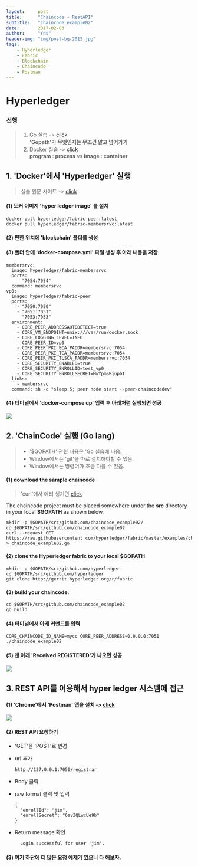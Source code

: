 ```yaml
---
layout:     post
title:      "Chaincode - RestAPI"
subtitle:   "chaincode_example02"
date:       2017-02-03
author:     "Yns"
header-img: "img/post-bg-2015.jpg"
tags:
    - Hyherledger
    - Fabric
    - Blockchain
    - Chaincode
    - Postman
---
```



# Hyperledger

### 선행

>1. Go 실습 -> [click](http://golang.site/go/article/1-Go-프로그래밍-언어-소개)  
**'Gopath'가 무엇인지는 무조건 알고 넘어가기**
>  2. Docker 실습 -> [click](http://www.slideshare.net/pyrasis/docker-fordummies-44424016)  
**program : process** vs **image : container** 



## 1. 'Docker'에서 'Hyperledger' 실행 

>실습 원문 사이트 -> [click](http://hyperledger-fabric.readthedocs.io/en/v0.6/Setup/Chaincode-setup/#writing-building-and-running-chaincode-in-a-development-environment)


#### (1) 도커 이미지 'hyper ledger image'  를 설치

	docker pull hyperledger/fabric-peer:latest
	docker pull hyperledger/fabric-membersrvc:latest
		  
#### (2) 편한 위치에 'blockchain' 폴더를 생성

#### (3) 폴더 안에 'docker-compose.yml' 파일 생성 후 아래 내용을 저장  

	membersrvc:
	  image: hyperledger/fabric-membersrvc
	  ports:
		- "7054:7054"
	  command: membersrvc
	vp0:
	  image: hyperledger/fabric-peer
	  ports:
		- "7050:7050"
		- "7051:7051"
		- "7053:7053"
	  environment:
		- CORE_PEER_ADDRESSAUTODETECT=true
		- CORE_VM_ENDPOINT=unix:///var/run/docker.sock
		- CORE_LOGGING_LEVEL=INFO
		- CORE_PEER_ID=vp0
		- CORE_PEER_PKI_ECA_PADDR=membersrvc:7054
		- CORE_PEER_PKI_TCA_PADDR=membersrvc:7054
		- CORE_PEER_PKI_TLSCA_PADDR=membersrvc:7054
		- CORE_SECURITY_ENABLED=true
		- CORE_SECURITY_ENROLLID=test_vp0
		- CORE_SECURITY_ENROLLSECRET=MwYpmSRjupbT
	  links:
		- membersrvc
	  command: sh -c "sleep 5; peer node start --peer-chaincodedev"


#### (4) 터미널에서 'docker-compose up' 입력 후 아래처럼 실행되면 성공  

![](https://s6.postimg.org/d3m4mraep/compose_up.png)


## 2. 'ChainCode' 실행 (Go lang)
> - '$GOPATH' 관련 내용은 'Go 실습에 나옴.
> - Window에서는 'git'을 따로 설치해야할 수 있음.
> - Window에서는 명령어가 조금 다를 수 있음.
	 
#### (1) download the sample chaincode  
>'curl'에서 에러 생기면 [click](http://tyboss.tistory.com/entry/Windows-윈도우에서-curl-설치-및-사용법)  

The chaincode project must be placed somewhere under the **src** directory in your local **$GOPATH** as shown below.
	
	mkdir -p $GOPATH/src/github.com/chaincode_example02/
	cd $GOPATH/src/github.com/chaincode_example02
	curl --request GET https://raw.githubusercontent.com/hyperledger/fabric/master/examples/chaincode/go/chaincode_example02/chaincode_example02.go > chaincode_example02.go
  
#### (2) clone the Hyperledger fabric to your local $GOPATH
	mkdir -p $GOPATH/src/github.com/hyperledger
	cd $GOPATH/src/github.com/hyperledger
	git clone http://gerrit.hyperledger.org/r/fabric
	  

#### (3) build your chaincode.
	cd $GOPATH/src/github.com/chaincode_example02
	go build
	
#### (4) 터미널에서 아래 커맨드를 입력
	CORE_CHAINCODE_ID_NAME=mycc CORE_PEER_ADDRESS=0.0.0.0:7051 ./chaincode_example02
	
#### (5) 맨 아래 'Received REGISTERED'가 나오면 성공

![](https://s6.postimg.org/idr3e1unl/chain_code.png)


## 3. REST API를 이용해서 hyper ledger 시스템에 접근

#### (1) 'Chrome'에서 'Postman' 앱을 설치 -> [click](https://chrome.google.com/webstore/detail/postman/fhbjgbiflinjbdggehcddcbncdddomop?utm_source=chrome-ntp-icon)
![](https://s6.postimg.org/k4a4fjc6p/postman.png)
#### (2) REST API 요청하기
  - 'GET'을 'POST'로 변경
  - url 추가

		http://127.0.0.1:7050/registrar
  - Body 클릭
  - raw format 클릭 및 입력

		{
		  "enrollId": "jim",
		  "enrollSecret": "6avZQLwcUe9b"
		}
- Return message 확인


		Login successful for user 'jim'.


#### (3) [여기](http://hyperledger-fabric.readthedocs.io/en/latest/Setup/Chaincode-setup/) 하단에 더 많은 요청 예제가 있으니 다 해보자.